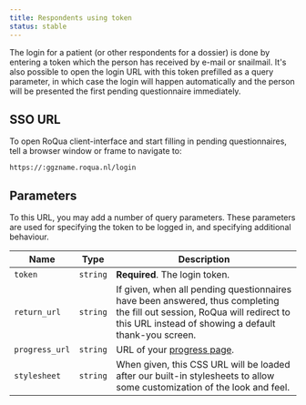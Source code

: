 ```yaml
---
title: Respondents using token
status: stable
---
```


The login for a patient (or other respondents for a dossier) is done by entering a token which the person has received by e-mail or snailmail. It's also possible to open the login URL with this token prefilled as a query parameter, in which case the login will happen automatically and the person will be presented the first pending questionnaire immediately.

## SSO URL

To open RoQua client-interface and start filling in pending questionnaires, tell a browser
window or frame to navigate to:

    https://:ggzname.roqua.nl/login


## Parameters

To this URL, you may add a number of query parameters. These parameters are used for specifying the token to be logged in, and specifying additional behaviour.

Name | Type | Description
---- |------|--------------
`token`              | `string`  | **Required**. The login token.
`return_url`         | `string`  | If given, when all pending questionnaires have been answered, thus completing the fill out session, RoQua will redirect to this URL instead of showing a default thank-you screen.
`progress_url`       | `string`  | URL of your [progress page][].
`stylesheet`         | `string`  | When given, this CSS URL will be loaded after our built-in stylesheets to allow some customization of the look and feel.

[progress page]: /developer/rom/dossier/fill_out_sessions/#progress-page
